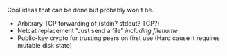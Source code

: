 Cool ideas that can be done but probably won't be.

- Arbitrary TCP forwarding of (stdin? stdout? TCP?)
- Netcat replacement "Just send a file" _including filename_
- Public-key crypto for trusting peers on first use (Hard cause it requires mutable disk state)
